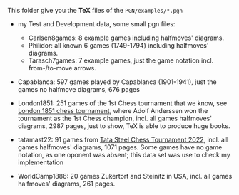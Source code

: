 This folder give you the **TeX** files of the `PGN/examples/*.pgn`

- my Test and Development data, some small pgn files:
  - Carlsen8games: 8 example games including halfmoves' diagrams.
  - Philidor: all known 6 games (1749-1794) including halfmoves' diagrams.
  - Tarasch7games: 7 example games, just the game notation incl. from-/to-move arrows.


- Capablanca: 597 games played by Capablanca (1901-1941), just the games no halfmove diagrams, 676 pages
- London1851: 251 games of the 1st Chess tournament that we know, see [London 1851 chess tournament](https://en.wikipedia.org/wiki/London_1851_chess_tournament), where Adolf Anderssen won the tournament as the 1st Chess champion, incl. all games halfmoves' diagrams, 2987 pages, just to show, TeX is able to produce huge books.
- tatamast22: 91 games from [Tata Steel Chess Tournament 2022](https://en.wikipedia.org/wiki/Tata_Steel_Chess_Tournament_2022), incl. all games halfmoves' diagrams, 1071 pages. Some games have no game notation, as one oponent was absent; this data set was use to check my implementation
- WorldCamp1886: 20 games Zukertort and Steinitz in USA, incl. all games halfmoves' diagrams, 261 pages.

